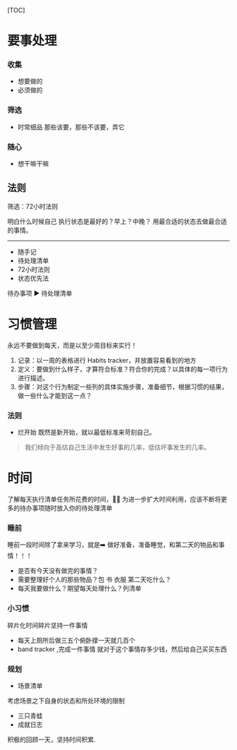 [TOC]

# 要事处理

### 收集

- 想要做的
- 必须做的

### 筛选

- 时常细品 那些该要，那些不该要，弄它

### 随心

- 想干嘛干嘛

## 法则

筛选：72小时法则

明白什么时候自己 执行状态是最好的？早上？中晚？ 用最合适的状态去做最合适的事情。

---

- 随手记
- 待处理清单
- 72小时法则
- 状态优先法

待办事项 :arrow_forward: 待处理清单

# 习惯管理

永远不要做到每天，而是以至少周目标来实行！

1. 记录：以一周的表格进行 Habits tracker，并放置容易看到的地方
2. 定义：要做到什么样子，才算符合标准？符合你的完成？以具体的每一项行为进行描述。
3. 步骤：对这个行为制定一些列的具体实施步骤，准备细节，根据习惯的结果，做一些什么才能到这一点？

### 法则

- 烂开始 既然是新开始，就以最低标准来苛刻自己。

> 我们倾向于高估自己生活中发生好事的几率，低估坏事发生的几率。

# 时间

了解每天执行清单任务所花费的时间，:man_in_tuxedo: 为进一步扩大时间利用，应该不断将更多的待办事项随时放入你的待处理清单

### 睡前

睡前一段时间除了拿来学习，就是:arrow_right: 做好准备，准备睡觉，和第二天的物品和事情！！！

- 是否有今天没有做完的事情？
- 需要整理好个人的那些物品？包 书 衣服 第二天吃什么？
- 每天我要做什么？期望每天处理什么？列清单

### 小习惯

碎片化时间碎片坚持一件事情

- 每天上厕所后做三五个俯卧撑一天就几百个
- band tracker ,完成一件事情 就对于这个事情存多少钱，然后给自己买买东西

### 规划

- 场景清单

考虑场景之下自身的状态和所处环境的限制

- 三只青蛙
- 成就日志

积极的回顾一天，坚持时间积累.

